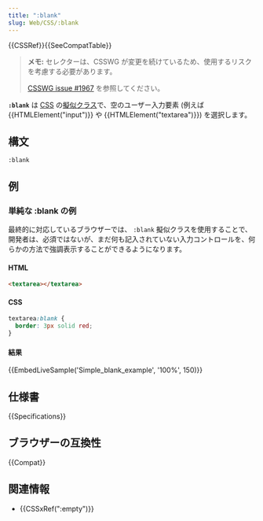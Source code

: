 ```yaml
---
title: ":blank"
slug: Web/CSS/:blank
---
```


{{CSSRef}}{{SeeCompatTable}}

> **メモ:** セレクターは、CSSWG が変更を続けているため、使用するリスクを考慮する必要があります。
>
> [CSSWG issue #1967](https://github.com/w3c/csswg-drafts/issues/1967) を参照してください。

**`:blank`** は [CSS](/ja/docs/Web/CSS) の[擬似クラス](/ja/docs/Web/CSS/Pseudo-classes)で、空のユーザー入力要素 (例えば {{HTMLElement("input")}} や {{HTMLElement("textarea")}}) を選択します。

## 構文

```
:blank
```

## 例

<h3 id="Simple_blank_example">単純な :blank の例</h3>

最終的に対応しているブラウザーでは、 `:blank` 擬似クラスを使用することで、開発者は、必須ではないが、まだ何も記入されていない入力コントロールを、何らかの方法で強調表示することができるようになります。

#### HTML

```html
<textarea></textarea>
```

#### CSS

```css
textarea:blank {
  border: 3px solid red;
}
```

#### 結果

{{EmbedLiveSample('Simple_blank_example', '100%', 150)}}

## 仕様書

{{Specifications}}

## ブラウザーの互換性

{{Compat}}

## 関連情報

- {{CSSxRef(":empty")}}
